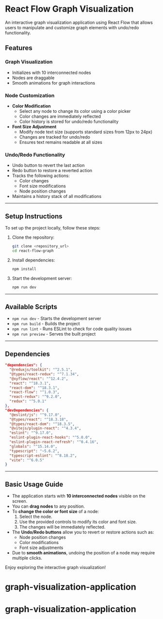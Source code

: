 # React Flow Graph Visualization

An interactive graph visualization application using React Flow that allows users to manipulate and customize graph elements with undo/redo functionality.

## Features

### Graph Visualization
- Initializes with 10 interconnected nodes
- Nodes are draggable
- Smooth animations for graph interactions

### Node Customization
- **Color Modification**
  - Select any node to change its color using a color picker
  - Color changes are immediately reflected
  - Color history is stored for undo/redo functionality
- **Font Size Adjustment**
  - Modify node text size (supports standard sizes from 12px to 24px)
  - Changes are tracked for undo/redo
  - Ensures text remains readable at all sizes

### Undo/Redo Functionality
- Undo button to revert the last action
- Redo button to restore a reverted action
- Tracks the following actions:
  - Color changes
  - Font size modifications
  - Node position changes
- Maintains a history stack of all modifications

---

## Setup Instructions

To set up the project locally, follow these steps:

1. Clone the repository:
   ```sh
   git clone <repository_url>
   cd react-flow-graph
   ```
2. Install dependencies:
   ```sh
   npm install
   ```
3. Start the development server:
   ```sh
   npm run dev
   ```

---

## Available Scripts

- `npm run dev` - Starts the development server
- `npm run build` - Builds the project
- `npm run lint` - Runs ESLint to check for code quality issues
- `npm run preview` - Serves the built project

---

## Dependencies

```json
"dependencies": {
  "@reduxjs/toolkit": "^2.5.1",
  "@types/react-redux": "^7.1.34",
  "@xyflow/react": "^12.4.2",
  "react": "^18.3.1",
  "react-dom": "^18.3.1",
  "react-flow": "^1.0.3",
  "react-redux": "^9.2.0",
  "redux": "^5.0.1"
},
"devDependencies": {
  "@eslint/js": "^9.17.0",
  "@types/react": "^18.3.18",
  "@types/react-dom": "^18.3.5",
  "@vitejs/plugin-react": "^4.3.4",
  "eslint": "^9.17.0",
  "eslint-plugin-react-hooks": "^5.0.0",
  "eslint-plugin-react-refresh": "^0.4.16",
  "globals": "^15.14.0",
  "typescript": "~5.6.2",
  "typescript-eslint": "^8.18.2",
  "vite": "^6.0.5"
}
```

---

## Basic Usage Guide

- The application starts with **10 interconnected nodes** visible on the screen.
- You can **drag nodes** to any position.
- To **change the color or font size** of a node:
  1. Select the node.
  2. Use the provided controls to modify its color and font size.
  3. The changes will be immediately reflected.
- The **Undo/Redo buttons** allow you to revert or restore actions such as:
  - Node position changes
  - Color modifications
  - Font size adjustments
- Due to **smooth animations**, undoing the position of a node may require multiple clicks.

Enjoy exploring the interactive graph visualization!

# graph-visualization-application
# graph-visualization-application
